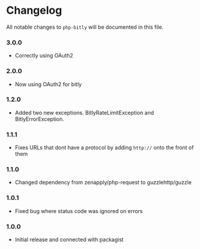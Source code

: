 # Changelog

All notable changes to `php-bitly` will be documented in this file.

### 3.0.0
- Correctly using OAuth2

### 2.0.0
- Now using OAuth2 for bitly

### 1.2.0
- Added two new exceptions. BitlyRateLimitException and BitlyErrorException.

### 1.1.1
- Fixes URLs that dont have a protocol by adding `http://` onto the front of them

### 1.1.0
- Changed dependency from zenapply/php-request to guzzlehttp/guzzle

### 1.0.1
- Fixed bug where status code was ignored on errors

### 1.0.0
- Initial release and connected with packagist
